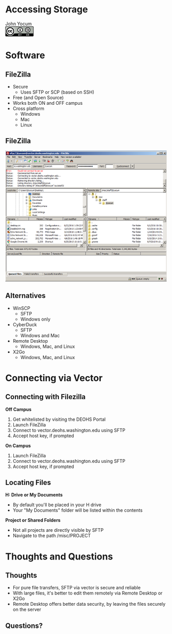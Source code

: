 # Accessing Storage
John Yocum  
![CC BY-SA 4.0](../images/cc_by-sa_4.png)  



# Software

## FileZilla

- Secure
    - Uses SFTP or SCP (based on SSH)
- Free (and Open Source)
- Works both ON and OFF campus
- Cross platform
    - Windows
    - Mac
    - Linux

## FileZilla

![](images/Accessing_Storage_Filezilla.png)

## Alternatives

- WinSCP
    - SFTP
    - Windows only
- CyberDuck
    - SFTP
    - Windows and Mac
- Remote Desktop
    - Windows, Mac, and Linux
- X2Go
    - Windows, Mac, and Linux

# Connecting via Vector

## Connecting with Filezilla

**Off Campus**

1. Get whitelisted by visiting the DEOHS Portal
2. Launch FileZilla 
3. Connect to vector.deohs.washington.edu using SFTP
4. Accept host key, if prompted

**On Campus**

1. Launch FileZilla 
2. Connect to vector.deohs.washington.edu using SFTP
4. Accept host key, if prompted

## Locating Files

**H: Drive or My Documents**

- By default you'll be placed in your H drive
- Your "My Documents" folder will be listed within the contents

**Project or Shared Folders**

- Not all projects are directly visible by SFTP
- Navigate to the path /misc/PROJECT

# Thoughts and Questions

## Thoughts

- For pure file transfers, SFTP via vector is secure and reliable
- With large files, it's better to edit them remotely via Remote Desktop or X2Go
- Remote Desktop offers better data security, by leaving the files securely on the server

## Questions?
